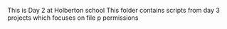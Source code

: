 This is Day 2 at Holberton school
This folder contains scripts from day 3 projects which focuses on file p permissions
